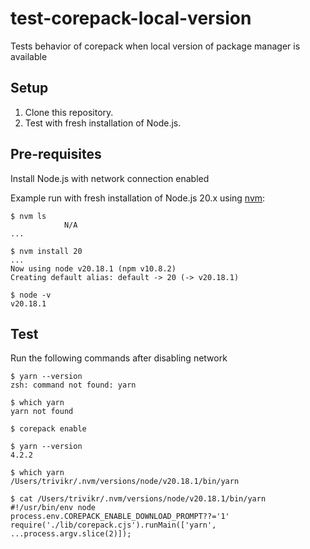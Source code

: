 # test-corepack-local-version
Tests behavior of corepack when local version of package manager is available

## Setup

1. Clone this repository.
2. Test with fresh installation of Node.js.

## Pre-requisites

Install Node.js with network connection enabled

Example run with fresh installation of Node.js 20.x using [nvm][nvm]:
```console
$ nvm ls
            N/A
...

$ nvm install 20
...
Now using node v20.18.1 (npm v10.8.2)
Creating default alias: default -> 20 (-> v20.18.1)

$ node -v
v20.18.1

```

## Test

Run the following commands after disabling network

```console
$ yarn --version
zsh: command not found: yarn

$ which yarn
yarn not found

$ corepack enable

$ yarn --version
4.2.2

$ which yarn
/Users/trivikr/.nvm/versions/node/v20.18.1/bin/yarn

$ cat /Users/trivikr/.nvm/versions/node/v20.18.1/bin/yarn
#!/usr/bin/env node
process.env.COREPACK_ENABLE_DOWNLOAD_PROMPT??='1'
require('./lib/corepack.cjs').runMain(['yarn', ...process.argv.slice(2)]);
```

[nvm]: https://github.com/nvm-sh/nvm
